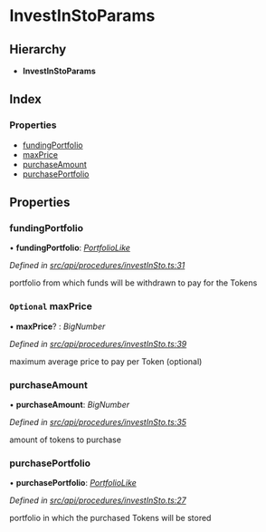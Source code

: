 # InvestInStoParams

## Hierarchy

* **InvestInStoParams**

## Index

### Properties

* [fundingPortfolio](investinstoparams.md#fundingportfolio)
* [maxPrice](investinstoparams.md#optional-maxprice)
* [purchaseAmount](investinstoparams.md#purchaseamount)
* [purchasePortfolio](investinstoparams.md#purchaseportfolio)

## Properties

### fundingPortfolio

• **fundingPortfolio**: [_PortfolioLike_](../globals.md#portfoliolike)

_Defined in_ [_src/api/procedures/investInSto.ts:31_](https://github.com/PolymathNetwork/polymesh-sdk/blob/56921667/src/api/procedures/investInSto.ts#L31)

portfolio from which funds will be withdrawn to pay for the Tokens

### `Optional` maxPrice

• **maxPrice**? : _BigNumber_

_Defined in_ [_src/api/procedures/investInSto.ts:39_](https://github.com/PolymathNetwork/polymesh-sdk/blob/56921667/src/api/procedures/investInSto.ts#L39)

maximum average price to pay per Token \(optional\)

### purchaseAmount

• **purchaseAmount**: _BigNumber_

_Defined in_ [_src/api/procedures/investInSto.ts:35_](https://github.com/PolymathNetwork/polymesh-sdk/blob/56921667/src/api/procedures/investInSto.ts#L35)

amount of tokens to purchase

### purchasePortfolio

• **purchasePortfolio**: [_PortfolioLike_](../globals.md#portfoliolike)

_Defined in_ [_src/api/procedures/investInSto.ts:27_](https://github.com/PolymathNetwork/polymesh-sdk/blob/56921667/src/api/procedures/investInSto.ts#L27)

portfolio in which the purchased Tokens will be stored

